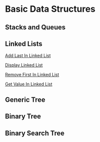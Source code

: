 # Basic Data Structures  

## Stacks and Queues

## Linked Lists

[Add Last In Linked List](https://thatbeautifuldream.github.io/pepcoding-dsa/lecture-034/add-last-in-linked-list.html)

[Display Linked List](https://thatbeautifuldream.github.io/pepcoding-dsa/lecture-034/display-linked-list.html)

[Remove First In Linked List](https://thatbeautifuldream.github.io/pepcoding-dsa/lecture-034/remove-first-in-linked-list.html)

[Get Value In Linked List](https://thatbeautifuldream.github.io/pepcoding-dsa/lecture-035/get-value-in-linked-list.html)

## Generic Tree

## Binary Tree

## Binary Search Tree
